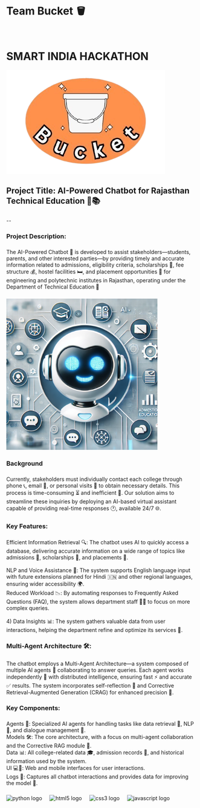 <h1 align="left">Team Bucket 🪣 </h1> <br>
<h1 align="left">SMART INDIA HACKATHON</h1>

<img src = images/bucket_logo-removebg-preview.png>


<h2 align="left">Project Title: AI-Powered Chatbot for Rajasthan Technical Education 🤖📚</h2>

###
--
<h3 align="left">Project Description:</h3>

###

<p align="left">The AI-Powered Chatbot 💬 is developed to assist stakeholders—students, parents, and other interested parties—by providing timely and accurate information related to admissions, eligibility criteria, scholarships 💸, fee structure 💰, hostel facilities 🛏️, and placement opportunities 💼 for engineering and polytechnic institutes in Rajasthan, operating under the Department of Technical Education 🏫</p>

###
<img src= images/d1820b29-96b6-4f9a-8867-8598b6f47cc6.webp width = 400px>
<h3 align="left">Background</h3>

###

<p align="left">Currently, stakeholders must individually contact each college through phone 📞, email 📧, or personal visits 🏢 to obtain necessary details. This process is time-consuming ⏳ and inefficient 🚫. Our solution aims to streamline these inquiries by deploying an AI-based virtual assistant capable of providing real-time responses 🕐, available 24/7 🌐.</p>

###

<h3 align="left">Key Features:</h3>

###

<p align="left">Efficient Information Retrieval 🔍: The chatbot uses AI to quickly access a database, delivering accurate information on a wide range of topics like admissions 📝, scholarships 💸, and placements 💼.<br><br>NLP and Voice Assistance 🎤: The system supports English language input with future extensions planned for Hindi 🇮🇳 and other regional languages, ensuring wider accessibility 🌍.<br>Reduced Workload 📉: By automating responses to Frequently Asked Questions (FAQ), the system allows department staff 👨‍💻 to focus on more complex queries.<br><br>4) Data Insights 📊: The system gathers valuable data from user interactions, helping the department refine and optimize its services 🔧.</p>

###

<h3 align="left">Multi-Agent Architecture 🛠️: </h3>

###

<p align="left">The chatbot employs a Multi-Agent Architecture—a system composed of multiple AI agents 🤖 collaborating to answer queries. Each agent works independently 🧠 with distributed intelligence, ensuring fast ⚡ and accurate ✅ results. The system incorporates self-reflection 🧐 and Corrective Retrieval-Augmented Generation (CRAG) for enhanced precision 🎯.</p>

###


###

<h3 align="left">Key Components:</h3>

###

<p align="left">Agents 🤖: Specialized AI agents for handling tasks like data retrieval 📂, NLP 🧠, and dialogue management 💬.<br>
Models 🛠️: The core architecture, with a focus on multi-agent collaboration and the Corrective RAG module 🎯.<br>
Data 📊: All college-related data 🎓, admission records 📝, and historical information used by the system.<br>
UI 💻📱: Web and mobile interfaces for user interactions.<br>
Logs 📝: Captures all chatbot interactions and provides data for improving the model 🧠.<br></p>

###

<div align="left">
  <img src="https://cdn.jsdelivr.net/gh/devicons/devicon/icons/python/python-original.svg" height="40" alt="python logo"  />
  <img width="12" />
  <img src="https://cdn.jsdelivr.net/gh/devicons/devicon/icons/html5/html5-original.svg" height="40" alt="html5 logo"  />
  <img width="12" />
  <img src="https://cdn.jsdelivr.net/gh/devicons/devicon/icons/css3/css3-original.svg" height="40" alt="css3 logo"  />
  <img width="12" />
  <img src="https://cdn.jsdelivr.net/gh/devicons/devicon/icons/javascript/javascript-original.svg" height="40" alt="javascript logo"  />
</div>

###

